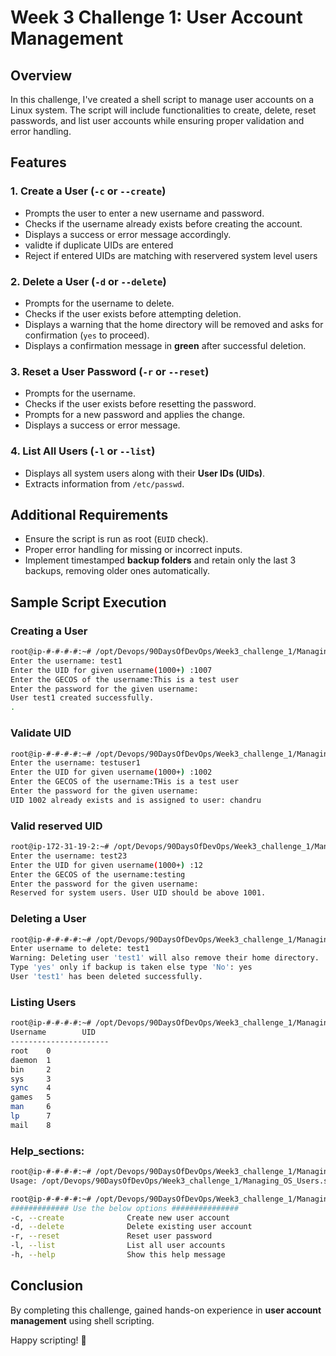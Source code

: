 # Week 3 Challenge 1: User Account Management

## Overview
In this challenge, I've created a shell script to manage user accounts on a Linux system. The script will include functionalities to create, delete, reset passwords, and list user accounts while ensuring proper validation and error handling.

## Features
### 1. Create a User (`-c` or `--create`)
- Prompts the user to enter a new username and password.
- Checks if the username already exists before creating the account.
- Displays a success or error message accordingly.
- validte if duplicate UIDs are entered
- Reject if entered UIDs are matching with reservered system level users

### 2. Delete a User (`-d` or `--delete`)
- Prompts for the username to delete.
- Checks if the user exists before attempting deletion.
- Displays a warning that the home directory will be removed and asks for confirmation (`yes` to proceed).
- Displays a confirmation message in **green** after successful deletion.

### 3. Reset a User Password (`-r` or `--reset`)
- Prompts for the username.
- Checks if the user exists before resetting the password.
- Prompts for a new password and applies the change.
- Displays a success or error message.

### 4. List All Users (`-l` or `--list`)
- Displays all system users along with their **User IDs (UIDs)**.
- Extracts information from `/etc/passwd`.

## Additional Requirements
- Ensure the script is run as root (`EUID` check).
- Proper error handling for missing or incorrect inputs.
- Implement timestamped **backup folders** and retain only the last 3 backups, removing older ones automatically.

## Sample Script Execution
### Creating a User
```bash
root@ip-#-#-#-#:~# /opt/Devops/90DaysOfDevOps/Week3_challenge_1/Managing_OS_Users.sh -c
Enter the username: test1
Enter the UID for given username(1000+) :1007
Enter the GECOS of the username:This is a test user
Enter the password for the given username:
User test1 created successfully.
.
```

### Validate UID
```bash
root@ip-#-#-#-#:~# /opt/Devops/90DaysOfDevOps/Week3_challenge_1/Managing_OS_Users.sh -c
Enter the username: testuser1
Enter the UID for given username(1000+) :1002
Enter the GECOS of the username:THis is a test user
Enter the password for the given username:
UID 1002 already exists and is assigned to user: chandru
```

### Valid reserved UID
```bash
root@ip-172-31-19-2:~# /opt/Devops/90DaysOfDevOps/Week3_challenge_1/Managing_OS_Users.sh -c
Enter the username: test23
Enter the UID for given username(1000+) :12
Enter the GECOS of the username:testing
Enter the password for the given username:
Reserved for system users. User UID should be above 1001.
```


### Deleting a User
```bash
root@ip-#-#-#-#:~# /opt/Devops/90DaysOfDevOps/Week3_challenge_1/Managing_OS_Users.sh -d
Enter username to delete: test1
Warning: Deleting user 'test1' will also remove their home directory.
Type 'yes' only if backup is taken else type 'No': yes
User 'test1' has been deleted successfully.

```

### Listing Users
```bash
root@ip-#-#-#-#:~# /opt/Devops/90DaysOfDevOps/Week3_challenge_1/Managing_OS_Users.sh -l
Username        UID
----------------------
root    0
daemon  1
bin     2
sys     3
sync    4
games   5
man     6
lp      7
mail    8

```
### Help_sections:
```bash
root@ip-#-#-#-#:~# /opt/Devops/90DaysOfDevOps/Week3_challenge_1/Managing_OS_Users.sh
Usage: /opt/Devops/90DaysOfDevOps/Week3_challenge_1/Managing_OS_Users.sh {-c|--create | -d|--delete | -r|--reset | -l|--list | -h|--help}

root@ip-#-#-#-#:~# /opt/Devops/90DaysOfDevOps/Week3_challenge_1/Managing_OS_Users.sh -h
############# Use the below options ###############
-c, --create              Create new user account
-d, --delete              Delete existing user account
-r, --reset               Reset user password
-l, --list                List all user accounts
-h, --help                Show this help message
```


## Conclusion
By completing this challenge, gained hands-on experience in **user account management** using shell scripting.

Happy scripting! 🚀


